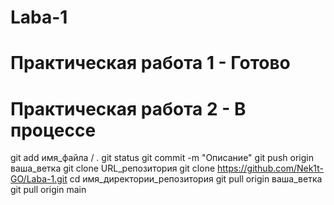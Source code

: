 # Laba-1
Практическая работа 1 - Готовo
==============================
Практическая работа 2 - В процессе
==================================
git add имя_файла / . git status git commit -m "Описание" git push origin ваша_ветка
git clone URL_репозитория git clone https://github.com/Nek1t-GO/Laba-1.git cd имя_директории_репозитория git pull origin ваша_ветка
git pull origin main
